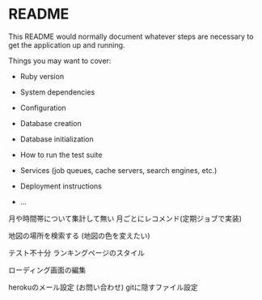 # README

This README would normally document whatever steps are necessary to get the
application up and running.

Things you may want to cover:

* Ruby version

* System dependencies

* Configuration

* Database creation

* Database initialization

* How to run the test suite

* Services (job queues, cache servers, search engines, etc.)

* Deployment instructions

* ...


月や時間帯について集計して無い
月ごとにレコメンド(定期ジョブで実装)

地図の場所を検索する
(地図の色を変えたい)

テスト不十分
ランキングページのスタイル

ローディング画面の編集

herokuのメール設定
(お問い合わせ)
gitに隠すファイル設定